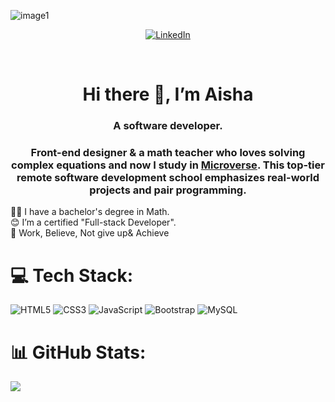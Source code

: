 <p> <img  src="https://images.prismic.io//intuzwebsite/d394de11-2b7f-4a72-a3e0-c876f7356a40_Main.png?w=1200&q=80&auto=format,compress&fm=png8" alt="image1" /> </p>

<div align="center">

<!-- ## 🌐 Socials -->

[![LinkedIn](https://img.shields.io/badge/linkedin-%230077B5.svg?style=for-the-badge&logo=linkedin&logoColor=white)](https://www.linkedin.com/in/aisha-alselwi-53a361270/)

</div>

</br>
<div align="center">
 

  <h1>Hi there 👋, I’m Aisha</h1>
  <h3>A software developer.<h3>
   
<p>Front-end designer & a math teacher who loves solving complex equations and now I study in <a href="https://www.microverse.org/">Microverse</a>. This top-tier remote software development school emphasizes real-world projects and pair programming. </p>
    
</div>

👩‍🎓 I have a bachelor's degree in Math.<br>
😊 I’m a certified "Full-stack Developer".<br>
💯 Work, Believe, Not give up& Achieve<br>


# 💻 Tech Stack:
![HTML5](https://img.shields.io/badge/html5-%23E34F26.svg?style=for-the-badge&logo=html5&logoColor=white) ![CSS3](https://img.shields.io/badge/css3-%231572B6.svg?style=for-the-badge&logo=css3&logoColor=white)   ![JavaScript](https://img.shields.io/badge/javascript-%23323330.svg?style=for-the-badge&logo=javascript&logoColor=%23F7DF1E) ![Bootstrap](https://img.shields.io/badge/bootstrap-%23563D7C.svg?style=for-the-badge&logo=bootstrap&logoColor=white) ![MySQL](https://img.shields.io/badge/mysql-%2300f.svg?style=for-the-badge&logo=mysql&logoColor=white)

# 📊 GitHub Stats:
![](https://github-readme-streak-stats.herokuapp.com/?user=SaeqaSultani&theme=vue-dark&hide_border=false)

